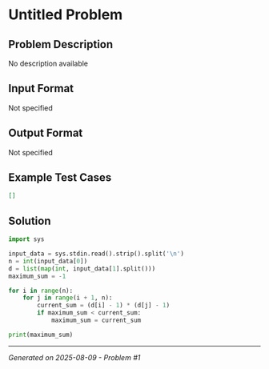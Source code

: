 # Untitled Problem

## Problem Description
No description available

## Input Format
Not specified

## Output Format
Not specified

## Example Test Cases
```json
[]
```

## Solution
```python
import sys

input_data = sys.stdin.read().strip().split('\n')
n = int(input_data[0])
d = list(map(int, input_data[1].split()))
maximum_sum = -1

for i in range(n):
    for j in range(i + 1, n):
        current_sum = (d[i] - 1) * (d[j] - 1)
        if maximum_sum < current_sum:
            maximum_sum = current_sum

print(maximum_sum)
```

---
*Generated on 2025-08-09 - Problem #1*